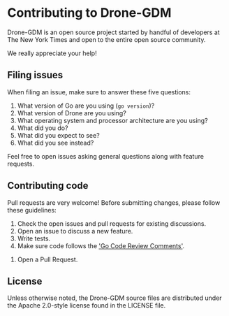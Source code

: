# Contributing to Drone-GDM

Drone-GDM is an open source project started by handful of developers at
The New York Times and open to the entire open source community.

We really appreciate your help!

## Filing issues

When filing an issue, make sure to answer these five questions:

1. What version of Go are you using (`go version`)?
1. What version of Drone are you using?
1. What operating system and processor architecture are you using?
1. What did you do?
1. What did you expect to see?
1. What did you see instead?

Feel free to open issues asking general questions along with feature requests.

## Contributing code

Pull requests are very welcome!
Before submitting changes, please follow these guidelines:

1. Check the open issues and pull requests for existing discussions.
1. Open an issue to discuss a new feature.
1. Write tests.
1. Make sure code follows the ['Go Code Review Comments'](https://github.com/golang/go/wiki/CodeReviewComments).
<!--1. Make sure your changes pass `make test`.-->
<!--1. Make sure the entire test suite passes locally and on Travis CI.-->
1. Open a Pull Request.

## License

Unless otherwise noted, the Drone-GDM source files are distributed under the
Apache 2.0-style license found in the LICENSE file.
